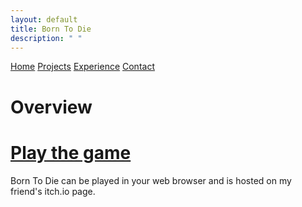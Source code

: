 ```yaml
---
layout: default
title: Born To Die
description: " "
---
```


<div class="navigation-container">
    <div class="navigation">
            <a href="../../">Home</a>
            <a href="../projects.html">Projects</a>
            <a href="../experience.html">Experience</a>
            <a href="../contact.html">Contact</a>
    </div>
</div>

# Overview

# <a href="https://goatbeard.itch.io/born-to-die">Play the game</a>
Born To Die can be played in your web browser and is hosted on my friend's itch.io page.<br>
